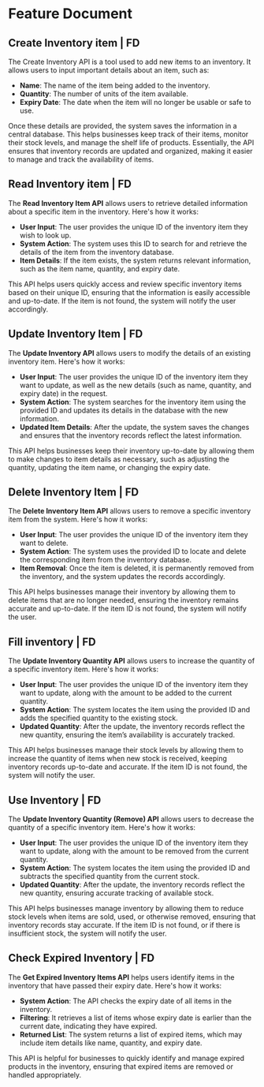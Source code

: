 # Feature Document

## Create Inventory item | FD

The Create Inventory API is a tool used to add new items to an inventory. It allows users to input important details about an item, such as:

- **Name**: The name of the item being added to the inventory.
- **Quantity**: The number of units of the item available.
- **Expiry Date**: The date when the item will no longer be usable or safe to use.

Once these details are provided, the system saves the information in a central database. This helps businesses keep track of their items, monitor their stock levels, and manage the shelf life of products. Essentially, the API ensures that inventory records are updated and organized, making it easier to manage and track the availability of items.

## Read Inventory item | FD

The **Read Inventory Item API** allows users to retrieve detailed information about a specific item in the inventory. Here's how it works:

- **User Input**: The user provides the unique ID of the inventory item they wish to look up.
- **System Action**: The system uses this ID to search for and retrieve the details of the item from the inventory database.
- **Item Details**: If the item exists, the system returns relevant information, such as the item name, quantity, and expiry date.

This API helps users quickly access and review specific inventory items based on their unique ID, ensuring that the information is easily accessible and up-to-date. If the item is not found, the system will notify the user accordingly.

## Update Inventory Item | FD

The **Update Inventory API** allows users to modify the details of an existing inventory item. Here's how it works:

- **User Input**: The user provides the unique ID of the inventory item they want to update, as well as the new details (such as name, quantity, and expiry date) in the request.
- **System Action**: The system searches for the inventory item using the provided ID and updates its details in the database with the new information.
- **Updated Item Details**: After the update, the system saves the changes and ensures that the inventory records reflect the latest information.

This API helps businesses keep their inventory up-to-date by allowing them to make changes to item details as necessary, such as adjusting the quantity, updating the item name, or changing the expiry date.

## Delete Inventory Item | FD

The **Delete Inventory Item API** allows users to remove a specific inventory item from the system. Here's how it works:

- **User Input**: The user provides the unique ID of the inventory item they want to delete.
- **System Action**: The system uses the provided ID to locate and delete the corresponding item from the inventory database.
- **Item Removal**: Once the item is deleted, it is permanently removed from the inventory, and the system updates the records accordingly.

This API helps businesses manage their inventory by allowing them to delete items that are no longer needed, ensuring the inventory remains accurate and up-to-date. If the item ID is not found, the system will notify the user.

## Fill inventory | FD

The **Update Inventory Quantity API** allows users to increase the quantity of a specific inventory item. Here's how it works:

- **User Input**: The user provides the unique ID of the inventory item they want to update, along with the amount to be added to the current quantity.
- **System Action**: The system locates the item using the provided ID and adds the specified quantity to the existing stock.
- **Updated Quantity**: After the update, the inventory records reflect the new quantity, ensuring the item’s availability is accurately tracked.

This API helps businesses manage their stock levels by allowing them to increase the quantity of items when new stock is received, keeping inventory records up-to-date and accurate. If the item ID is not found, the system will notify the user.

## Use Inventory | FD

The **Update Inventory Quantity (Remove) API** allows users to decrease the quantity of a specific inventory item. Here's how it works:

- **User Input**: The user provides the unique ID of the inventory item they want to update, along with the amount to be removed from the current quantity.
- **System Action**: The system locates the item using the provided ID and subtracts the specified quantity from the current stock.
- **Updated Quantity**: After the update, the inventory records reflect the new quantity, ensuring accurate tracking of available stock.

This API helps businesses manage inventory by allowing them to reduce stock levels when items are sold, used, or otherwise removed, ensuring that inventory records stay accurate. If the item ID is not found, or if there is insufficient stock, the system will notify the user.

## Check Expired Inventory | FD

The **Get Expired Inventory Items API** helps users identify items in the inventory that have passed their expiry date. Here's how it works:

- **System Action**: The API checks the expiry date of all items in the inventory.
- **Filtering**: It retrieves a list of items whose expiry date is earlier than the current date, indicating they have expired.
- **Returned List**: The system returns a list of expired items, which may include item details like name, quantity, and expiry date.

This API is helpful for businesses to quickly identify and manage expired products in the inventory, ensuring that expired items are removed or handled appropriately.
